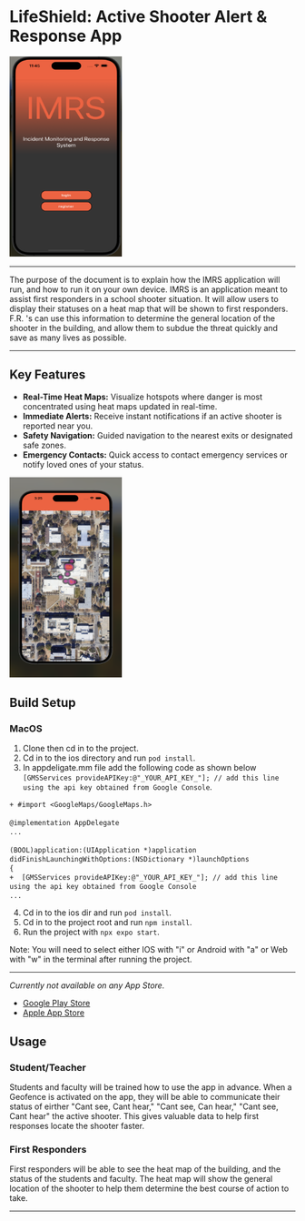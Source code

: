# LifeShield: Active Shooter Alert & Response App

<img src="./img/landingpage.png" alt="Logo" width="198" height="352">

***

The purpose of the document is to explain how the IMRS application will run, and how to run it on your own device. IMRS is an application meant to assist first responders in a school shooter situation. It will allow users to display their statuses on a heat map that will be shown to first responders. F.R. 's can use this information to determine the general location of the shooter in the building, and allow them to subdue the threat quickly and save as many lives as possible.

***

## Key Features

- **Real-Time Heat Maps:** Visualize hotspots where danger is most concentrated using heat maps updated in real-time.
- **Immediate Alerts:** Receive instant notifications if an active shooter is reported near you.
- **Safety Navigation:** Guided navigation to the nearest exits or designated safe zones.
- **Emergency Contacts:** Quick access to contact emergency services or notify loved ones of your status.


<img src="./img/heatmap.png" alt="Logo" width="198" height="352">

## Build Setup

### MacOS

1. Clone then cd in to the project.
2. Cd in to the ios directory and run `pod install`.
3. In appdeligate.mm file add the following code as shown below ``[GMSServices provideAPIKey:@"_YOUR_API_KEY_"]; // add this line using the api key obtained from Google Console``.
```
+ #import <GoogleMaps/GoogleMaps.h>

@implementation AppDelegate
...

(BOOL)application:(UIApplication *)application didFinishLaunchingWithOptions:(NSDictionary *)launchOptions
{
+  [GMSServices provideAPIKey:@"_YOUR_API_KEY_"]; // add this line using the api key obtained from Google Console
...
```
4. Cd in to the ios dir and run ``pod install``.
5. Cd in to the project root and run ``npm install``.
6. Run the project with ``npx expo start``.

Note: You will need to select either IOS with "i" or Android with "a" or Web with "w" in the terminal after running the project.

***

*Currently not available on any App Store.*
- [Google Play Store](link_to_google_play)
- [Apple App Store](link_to_apple_store)

## Usage

### Student/Teacher
Students and faculty will be trained how to use the app in advance.
When a Geofence is activated on the app, they will be able to communicate their status of eirther "Cant see,
Cant hear," "Cant see, Can hear," "Cant see, Cant hear" the active shooter.
This gives valuable data to help first responses locate the shooter faster. 

### First Responders
First responders will be able to see the heat map of the building, and the status of the students and faculty. The heat map will show the general location of the shooter to help them determine the best course of action to take.

---


